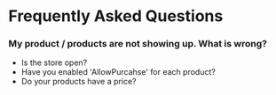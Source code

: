 # Frequently Asked Questions


### My product / products are not showing up. What is wrong?

 - Is the store open?
 - Have you enabled 'AllowPurcahse' for each product?
 - Do your products have a price?
